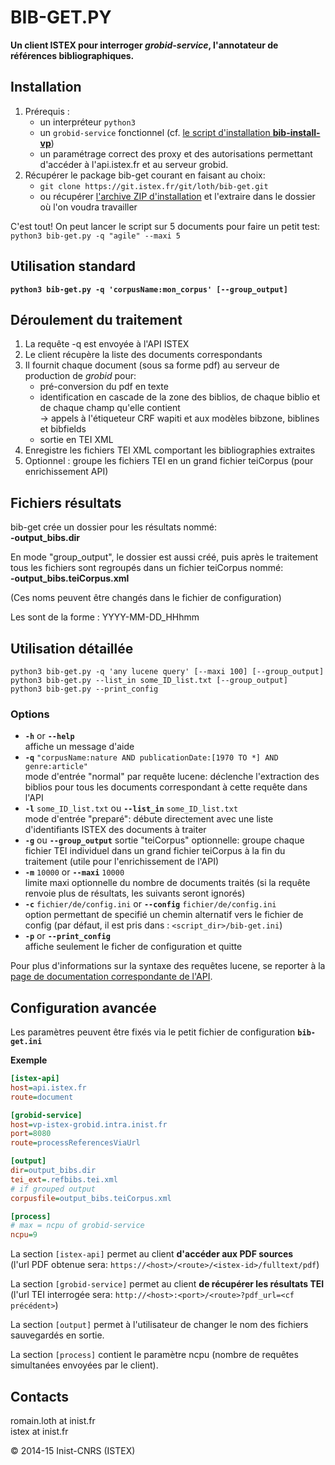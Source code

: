 BIB-GET.PY
==========
**Un client ISTEX pour interroger *grobid-service*, l'annotateur de références bibliographiques.**  

Installation
-------------

 1. Prérequis : 
    - un interpréteur `python3`  
    - un `grobid-service` fonctionnel (cf. [le script d'installation  **bib-install-vp**](https://git.istex.fr/loth/refbibs-stack/blob/master/bib-install-vp/install_grobid.sh "install_grobid.sh"))
    - un paramétrage correct des proxy et des autorisations permettant d'accéder à l'api.istex.fr et au serveur grobid.
 2. Récupérer le package bib-get courant en faisant au choix:
    - `git clone https://git.istex.fr/git/loth/bib-get.git`
    - ou récupérer [l'archive ZIP d'installation](https://git.istex.fr/loth/bib-get/archive/master.zip) et l'extraire dans le dossier où l'on voudra travailler

C'est tout! On peut lancer le script sur 5 documents pour faire un petit test: `python3 bib-get.py -q "agile" --maxi 5`


Utilisation standard
---------------------
**`python3 bib-get.py -q 'corpusName:mon_corpus' [--group_output]`**  

Déroulement du traitement
--------------------------
 1. La requête -q est envoyée à l'API ISTEX  
 2. Le client récupère la liste des documents correspondants  
 3. Il fournit chaque document (sous sa forme pdf) au serveur de production de  _grobid_  pour:  
     - pré-conversion du pdf en texte  
     - identification en cascade de la zone des biblios, de chaque biblio et de chaque champ qu'elle contient  
         -> appels à l'étiqueteur CRF wapiti et aux modèles bibzone, biblines et bibfields
     - sortie en TEI XML  
 4. Enregistre les fichiers TEI XML comportant les bibliographies extraites  
 5. Optionnel : groupe les fichiers TEI en un grand fichier teiCorpus (pour enrichissement API)

Fichiers résultats
--------------------
bib-get crée un dossier pour les résultats nommé:  
**<timestamp>-output_bibs.dir**

En mode "group_output", le dossier est aussi créé, puis après le traitement tous les fichiers sont regroupés dans un fichier teiCorpus nommé:  
**<timestamp>-output_bibs.teiCorpus.xml**

(Ces noms peuvent être changés dans le fichier de configuration)

Les <timestamp> sont de la forme : YYYY-MM-DD_HHhmm

Utilisation détaillée
-----------------------
`python3 bib-get.py -q 'any lucene query' [--maxi 100] [--group_output]`  
`python3 bib-get.py --list_in some_ID_list.txt [--group_output]`  
`python3 bib-get.py --print_config`  

### Options
 - **`-h`** or **`--help`**  
   affiche un message d'aide
 - **`-q`** `"corpusName:nature AND publicationDate:[1970 TO *] AND genre:article"`  
   mode d'entrée "normal" par requête lucene: déclenche l'extraction des biblios pour tous les documents correspondant à cette requête dans l'API
 -  **`-l`** `some_ID_list.txt`  ou   **`--list_in`** `some_ID_list.txt`  
   mode d'entrée "preparé": débute directement avec une liste d'identifiants ISTEX des documents à traiter
 -  **`-g`**   ou   **`--group_output`**
   sortie "teiCorpus" optionnelle: groupe chaque fichier TEI individuel dans un grand fichier teiCorpus à la fin du traitement (utile pour l'enrichissement de l'API)
 - **`-m`** `10000` or **`--maxi`** `10000`    
   limite maxi optionnelle du nombre de documents traités (si la requête renvoie plus de résultats, les suivants seront ignorés)
 - **`-c`** `fichier/de/config.ini` or **`--config`** `fichier/de/config.ini`    
   option permettant de specifié un chemin alternatif vers le fichier de config (par défaut, il est pris dans : `<script_dir>/bib-get.ini`)
 - **`-p`** or **`--print_config`**    
   affiche seulement le ficher de configuration et quitte


Pour plus d'informations sur la syntaxe des requêtes lucene, se reporter à la [page de documentation correspondante de l'API](https://api.istex.fr/documentation/300-search.html#syntaxe-des-requetes).


Configuration avancée
----------------------
Les paramètres peuvent être fixés via le petit fichier de configuration **`bib-get.ini`**

**Exemple**
```INI
[istex-api]
host=api.istex.fr
route=document

[grobid-service]
host=vp-istex-grobid.intra.inist.fr
port=8080
route=processReferencesViaUrl

[output]
dir=output_bibs.dir
tei_ext=.refbibs.tei.xml
# if grouped output
corpusfile=output_bibs.teiCorpus.xml

[process]
# max = ncpu of grobid-service
ncpu=9

```

La section `[istex-api]` permet au client **d'accéder aux PDF sources**  
(l'url PDF obtenue sera: `https://<host>/<route>/<istex-id>/fulltext/pdf`)

La section `[grobid-service]` permet au client **de récupérer les résultats TEI**  
(l'url TEI interrogée sera: `http://<host>:<port>/<route>?pdf_url=<cf précédent>`)

La section `[output]` permet à l'utilisateur de changer le nom des fichiers sauvegardés en sortie.

La section `[process]` contient le paramètre ncpu (nombre de requêtes simultanées envoyées par le client).

Contacts
---------
romain.loth at inist.fr  
istex at inist.fr

© 2014-15 Inist-CNRS (ISTEX)
